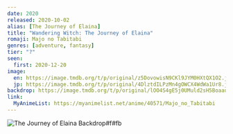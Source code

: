 ```yaml
---
date: 2020
released: 2020-10-02
alias: [The Journey of Elaina]
title: "Wandering Witch: The Journey of Elaina"
romaji: Majo no Tabitabi
genres: [adventure, fantasy]
tier: "?"
seen:
  first: 2020-12-20
image:
  en: https://image.tmdb.org/t/p/original/z5DovowisN9CKl9JYM0HXtQX1O2.jpg
  jp: https://image.tmdb.org/t/p/original/4DlztdILPzMn4gOWCX4WdWa1Ur8.jpg
backdrop: https://image.tmdb.org/t/p/original/lOO4S4gE5j0UMuld2sH5Boaausm.jpg
link:
  MyAnimeList: https://myanimelist.net/anime/40571/Majo_no_Tabitabi
---
```



![The Journey of Elaina Backdrop#f#fb](https://image.tmdb.org/t/p/original/kZE2LlQ0HKubeLEOI9ukhqRXGx2.jpg "Source: TMDB")
